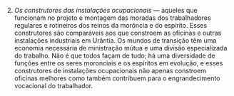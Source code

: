 ﻿2. *Os construtores das instalações ocupacionais —* aqueles que funcionam no projeto e montagem das moradas dos trabalhadores regulares e rotineiros dos reinos da morôncia e do espírito. Esses construtores são comparáveis aos que constroem as oficinas e outras instalações industriais em Urântia. Os mundos de transição têm uma economia necessária de ministração mútua e uma divisão especializada do trabalho. Não é que todos façam de tudo; há uma diversidade de funções entre os seres moronciais e os espíritos em evolução, e esses construtores de instalações ocupacionais não apenas constroem oficinas melhores como também contribuem para o engrandecimento vocacional do trabalhador.
